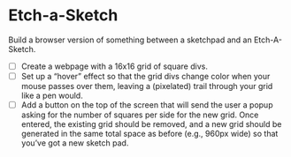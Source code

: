 # Etch-a-Sketch

Build a browser version of something between a sketchpad and an Etch-A-Sketch.

- [ ] Create a webpage with a 16x16 grid of square divs.
- [ ] Set up a “hover” effect so that the grid divs change color when your mouse passes over them, leaving a (pixelated) trail through your grid like a pen would.
- [ ] Add a button on the top of the screen that will send the user a popup asking for the number of squares per side for the new grid. Once entered, the existing grid should be removed, and a new grid should be generated in the same total space as before (e.g., 960px wide) so that you’ve got a new sketch pad.